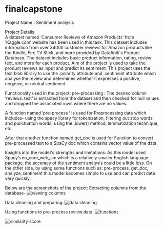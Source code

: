 # finalcapstone
Project Name : Sentiment analysis 

Project Details:  
A dataset named ‘Consumer Reviews of Amazon Products’ from
‘Kaggle.com’ website has been used in this task. This dataset includes
information from over 34000 customer reviews for Amazon products like
the Kindle, Fire TV Stick, and more provided by Datafiniti's Product
Database. The dataset includes basic product information, rating, review
text, and more for each product. Aim of the project is used to take the 
product reviews as input and predict its sentiment.
This project uses the text blob library to use the .polarity attribute 
and .sentiment attribute which analyse the review and determines whether it
expresses a positive, negative, or neutral sentiment.

Functionality used in the project:
pre-processing :
The desired column ‘reviews. text’ is extracted from the dataset and then
checked for null values and dropped the associated rows where there are
no values.

A function named ‘pre-process ’ is used for Preprocessing data which
includes- using the spacy library for tokenization, filtering out stop words
and punctuation words, using the .lower() method, lemmatization
technique, etc.

After that another function named get_doc is used for Function to convert
pre-processed text to a SpaCy doc which contains vector value of the data.

Insights into the model's strengths and limitations:
As this model used Spacy’s en_core_web_sm which is a relatively smaller
English language package, the accuracy of the sentiment analysis could be
a little less.
On the other side, by using some functions such as:
pre-process, get_doc, analyze_sentiment this model becomes simple to
use and can predict data very quickly.

Below are the screenshots of the project:
Extracting columns from the database-
![viewing columns](https://github.com/mangotree21/finalcapstone/assets/152438509/5609e559-55f3-4744-9704-4a56a0446c13)

Data cleaning and preparing:
![data cleaning ](https://github.com/mangotree21/finalcapstone/assets/152438509/1f957293-9b3d-4fa5-80ab-4c57eb8873de)

Using functions to pre-process review data.
![functions](https://github.com/mangotree21/finalcapstone/assets/152438509/7a8fdfe6-9bd4-43b6-8dd1-69a44253ffbc)

![similarity score](https://github.com/mangotree21/finalcapstone/assets/152438509/efe5f186-cd43-4887-aa36-63d92b35de06)

